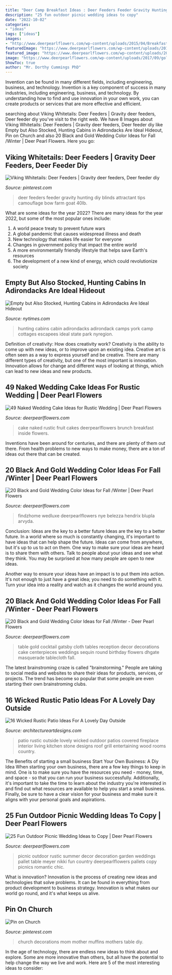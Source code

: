 ```yaml
---
title: "Deer Camp Breakfast Ideas : Deer Feeders Feeder Gravity Hunting Diy Blinds Attractant Tips Camouflage Bow Farm Goat 40lb"
description: "25 fun outdoor picnic wedding ideas to copy"
date: "2022-10-02"
categories:
- "ideas"
tags: ["ideas"]
images:
- "http://www.deerpearlflowers.com/wp-content/uploads/2015/04/Breakfast-anf-brunch-wedding-ideas-rustic-naked-wedding-cake-with-fruit.jpg"
featuredImage: "https://www.deerpearlflowers.com/wp-content/uploads/2017/02/Summer-Outdoor-Picnic-Wedding-Ideas-23.jpg"
featured_image: "https://www.deerpearlflowers.com/wp-content/uploads/2017/02/Summer-Outdoor-Picnic-Wedding-Ideas-23.jpg"
image: "https://www.deerpearlflowers.com/wp-content/uploads/2017/09/gold-and-black-wedding-table-decor.jpg"
ShowToc: true
author: "Mr. Dorthy Cummings PhD"
---
```



Invention can be found in many different fields, including engineering, business, and technology.
Invention is a key component of success in many industries, including engineering, business, and technology. By understanding how to find and use innovation in your own work, you can create products or services that are more effective and efficient.

	

		
searching about Viking Whitetails: Deer Feeders | Gravity deer feeders, Deer feeder diy you've visit to the right web. We have 8 Images about Viking Whitetails: Deer Feeders | Gravity deer feeders, Deer feeder diy like Empty but Also Stocked, Hunting Cabins in Adirondacks Are Ideal Hideout, Pin on Church and also 20 Black and Gold Wedding Color Ideas for Fall /Winter | Deer Pearl Flowers. Here you go:
		
    
## Viking Whitetails: Deer Feeders | Gravity Deer Feeders, Deer Feeder Diy

<img loading=lazy src="https://i.pinimg.com/736x/b1/7f/bf/b17fbf4166af1ff300ba60a2563921f0--gravity-feeder-deer-feeders.jpg" onerror="this.onerror=null;this.src='https://tse1.mm.bing.net/th?id=OIP.M1XHO0sAXlxvtdS_f8MkSQAAAA&amp;pid=15.1';" alt="Viking Whitetails: Deer Feeders | Gravity deer feeders, Deer feeder diy">

_Source: pinterest.com_

>deer feeders feeder gravity hunting diy blinds attractant tips camouflage bow farm goat 40lb. 

	

What are some ideas for the year 2022?
There are many ideas for the year 2022, but some of the most popular ones include: 
1. A world peace treaty to prevent future wars 
2. A global pandemic that causes widespread illness and death 
3. New technology that makes life easier for everyone 
4. Changes in government policy that impact the entire world 
5. A more environmentally friendly lifestyle that helps save Earth's resources 
6. The development of a new kind of energy, which could revolutionize society 

    
## Empty But Also Stocked, Hunting Cabins In Adirondacks Are Ideal Hideout

<img loading=lazy src="https://static01.nyt.com/images/2015/06/26/nyregion/26cabins-1/26cabins-1-facebookJumbo-v2.jpg" onerror="this.onerror=null;this.src='https://tse2.mm.bing.net/th?id=OIP.Fm7fN0BO1E45-i3phCpqjwHaD4&amp;pid=15.1';" alt="Empty but Also Stocked, Hunting Cabins in Adirondacks Are Ideal Hideout">

_Source: nytimes.com_

>hunting cabins cabin adirondacks adirondack camps york camp cottages escapees ideal state park nyregion. 

	

Definition of creativity: How does creativity work?
Creativity is the ability to come up with new ideas, or to improve upon an existing idea. Creative art is often seen as a way to express yourself and be creative. There are many different types of creativity, but one of the most important is innovation. Innovation allows for change and different ways of looking at things, which can lead to new ideas and new products.

    
## 49 Naked Wedding Cake Ideas For Rustic Wedding | Deer Pearl Flowers

<img loading=lazy src="http://www.deerpearlflowers.com/wp-content/uploads/2015/04/Breakfast-anf-brunch-wedding-ideas-rustic-naked-wedding-cake-with-fruit.jpg" onerror="this.onerror=null;this.src='https://tse2.mm.bing.net/th?id=OIP.VXP7ucJyuLL6wxXehdVRogHaLH&amp;pid=15.1';" alt="49 Naked Wedding Cake Ideas for Rustic Wedding | Deer Pearl Flowers">

_Source: deerpearlflowers.com_

>cake naked rustic fruit cakes deerpearlflowers brunch breakfast inside flowers. 

	

Inventions have been around for centuries, and there are plenty of them out there. From health problems to new ways to make money, there are a ton of ideas out there that can be created.

    
## 20 Black And Gold Wedding Color Ideas For Fall /Winter | Deer Pearl Flowers

<img loading=lazy src="https://www.deerpearlflowers.com/wp-content/uploads/2017/09/gold-and-black-wedding-table-decor.jpg" onerror="this.onerror=null;this.src='https://tse2.mm.bing.net/th?id=OIP.Y_fH3ok73ZZ9GzzR9iACEQHaLH&amp;pid=15.1';" alt="20 Black and Gold Wedding Color Ideas for Fall /Winter | Deer Pearl Flowers">

_Source: deerpearlflowers.com_

>findzhome wedluxe deerpearlflowers nye belezza hendrix blupla arvyda. 

	

Conclusion: Ideas are the key to a better future
Ideas are the key to a better future. In a world where so much is constantly changing, it's important to have ideas that can help shape the future. Ideas can come from anywhere, but it's up to us to act on them.
One way to make sure your ideas are heard is to share them with others. Talk to people about your ideas and see what they think. You may be surprised at how many people are open to new ideas.

Another way to ensure your ideas have an impact is to put them into action. It's not enough to just have a great idea; you need to do something with it. Turn your idea into a reality and watch as it changes the world around you.

    
## 20 Black And Gold Wedding Color Ideas For Fall /Winter - Deer Pearl Flowers

<img loading=lazy src="https://www.deerpearlflowers.com/wp-content/uploads/2017/09/glitter-and-black-wedding-table-decor.jpg" onerror="this.onerror=null;this.src='https://tse4.mm.bing.net/th?id=OIP.GMc2HuFEU_NpVsSAE1Vx6wHaLH&amp;pid=15.1';" alt="20 Black and Gold Wedding Color Ideas for Fall /Winter - Deer Pearl Flowers">

_Source: deerpearlflowers.com_

>table gold cocktail gatsby cloth tables reception decor decorations cake centerpieces weddings sequin round birthday flowers dhgate masquerade tablecloth fall. 

	

The latest brainstroming craze is called "brainstorming." People are taking to social media and websites to share their ideas for products, services, or projects. The trend has become so popular that some people are even starting their own brainstroming clubs.

    
## 16 Wicked Rustic Patio Ideas For A Lovely Day Outside

<img loading=lazy src="http://www.architectureartdesigns.com/wp-content/uploads/2015/11/16-Wicked-Rustic-Patio-Ideas-For-A-Lovely-Day-Outside-16-630x606.jpg" onerror="this.onerror=null;this.src='https://tse3.mm.bing.net/th?id=OIP.rk4xuYIT3ouNLYfsCRc1ZQHaHH&amp;pid=15.1';" alt="16 Wicked Rustic Patio Ideas For A Lovely Day Outside">

_Source: architectureartdesigns.com_

>patio rustic outside lovely wicked outdoor patios covered fireplace interior living kitchen stone designs roof grill entertaining wood rooms country. 

	

The Benefits of starting a small business
Start Your Own Business: A Diy Idea 
When starting your own business, there are a few key things to keep in mind. One is to make sure you have the resources you need - money, time, and space - so that you can run your business successfully. Additionally, it's important to take the time to learn about the industry you're interested in and find out what resources are available to help you start a small business. Finally, be sure to have a clear vision for your business and make sure it aligns with your personal goals and aspirations.

    
## 25 Fun Outdoor Picnic Wedding Ideas To Copy | Deer Pearl Flowers

<img loading=lazy src="https://www.deerpearlflowers.com/wp-content/uploads/2017/02/Summer-Outdoor-Picnic-Wedding-Ideas-23.jpg" onerror="this.onerror=null;this.src='https://tse1.mm.bing.net/th?id=OIP.Xuc5uOBjEQM6jCEvLFf3BQHaLH&amp;pid=15.1';" alt="25 Fun Outdoor Picnic Wedding Ideas to Copy | Deer Pearl Flowers">

_Source: deerpearlflowers.com_

>picnic outdoor rustic summer decor decoration garden weddings pallet table meyer nikki fun country deerpearlflowers pallets copy picnics romantic chic. 

	

What is innovation?
Innovation is the process of creating new ideas and technologies that solve problems. It can be found in everything from product development to business strategy. Innovation is what makes our world go round, and it's what keeps us alive.

    
## Pin On Church

<img loading=lazy src="https://i.pinimg.com/736x/ba/bf/6c/babf6cf3509ba82b6c872e918ac037a6--church-fellowship-table-clothes.jpg" onerror="this.onerror=null;this.src='https://tse4.mm.bing.net/th?id=OIP.5ThfqDmKs6Ha6njCt2ZvJwHaJ3&amp;pid=15.1';" alt="Pin on Church">

_Source: pinterest.com_

>church decorations mom mother muffins mothers table diy. 

	

In the age of technology, there are endless new ideas to think about and explore. Some are more innovative than others, but all have the potential to help change the way we live and work. Here are 5 of the most interesting ideas to consider: 


